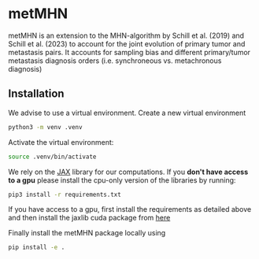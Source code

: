 # metMHN

metMHN is an extension to the MHN-algorithm by Schill et al. (2019) and Schill et al. (2023) to account for the joint evolution of primary tumor and metastasis pairs. It accounts for sampling bias and different primary/tumor metastasis diagnosis orders (i.e. synchroneous vs. metachronous diagnosis)

## Installation
We advise to use a virtual environment.
Create a new virtual environment

```bash
python3 -m venv .venv
```

Activate the virtual environment:

```bash
source .venv/bin/activate
```
We rely on the [JAX](https://github.com/google/jax) library for our computations. If you **don't have access to a gpu** please install the cpu-only version of the libraries by running: 

```bash
pip3 install -r requirements.txt
```
If you have access to a gpu, first install the requirements as detailed above and then install the jaxlib cuda package from [here](https://jax.readthedocs.io/en/latest/installation.html#pip-installation-gpu-cuda-installed-via-pip-easier) 


Finally install the metMHN package locally using

```bash
pip install -e .
```
